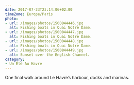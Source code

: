 ```yaml
---
date: 2017-07-23T23:14:06+02:00
timeZone: Europe/Paris
photo:
- url: /images/photos/1500844446.jpg
  alt: Fishing boats in Quai Notre Dame.
- url: /images/photos/1500844447.jpg
  alt: Fishing boats in Quai Notre Dame.
- url: /images/photos/1500844448.jpg
  alt: Fishing boats in Quai Notre Dame.
- url: /images/photos/1500844449.jpg
  alt: Sunset over the English Channel.
category:
- Un Été Au Havre
---
```

One final walk around Le Havre’s harbour, docks and marinas.
